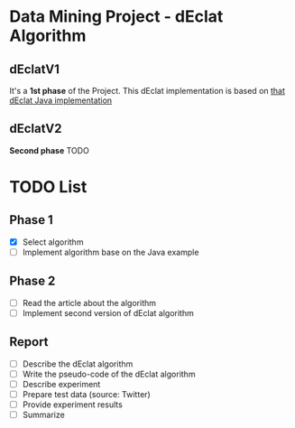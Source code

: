 # Data Mining Project - dEclat Algorithm

## dEclatV1

It's a **1st phase** of the Project. This dEclat implementation is based on [that dEclat Java implementation](http://www.philippe-fournier-viger.com/spmf/Eclat_dEclat.php)

## dEclatV2

**Second phase** TODO

# TODO List

## Phase 1

- [x] Select algorithm
- [ ] Implement algorithm base on the Java example

## Phase 2

- [ ] Read the article about the algorithm
- [ ] Implement second version of dEclat algorithm

## Report

- [ ] Describe the dEclat algorithm
- [ ] Write the pseudo-code of the dEclat algorithm
- [ ] Describe experiment
- [ ] Prepare test data (source: Twitter)
- [ ] Provide experiment results
- [ ] Summarize
